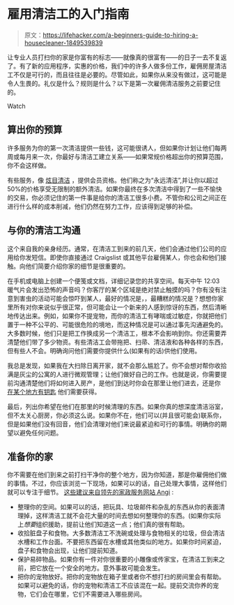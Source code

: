 # 雇用清洁工的入门指南

> 原文：<https://lifehacker.com/a-beginners-guide-to-hiring-a-housecleaner-1849539839>

让专业人员打扫你的家是你富有的标志——就像真的很富有——的日子一去不复返了。有了新的应用程序，实惠的价格，我们中的许多人做多份工作，雇佣房屋清洁工不仅是可行的，而且往往是必要的。尽管如此，如果你从来没有做过，这可能是令人生畏的。礼仪是什么？规则是什么？以下是第一次雇佣清洁服务之前要记住的。

Watch

## **算出你的预算**

许多服务为你的第一次清洁提供一些钱，这可能很诱人，但如果你计划让他们每两周或每月来一次，你最好与清洁工建立关系——如果常规价格超出你的预算范围，你不会这样做。

有些服务，像 [炫目清洁](https://www.dazzlingcleaning.com/deal?utm_source=goo&utm_campaign=15943601969&utm_source=goo&utm_medium=cpc&utm_content=575906359348&utm_term=e_dazzling%20cleaning&adgroupid=132804905936&gclid=Cj0KCQjwmouZBhDSARIsALYcouqEsHMhnUQnt-fwPVunxVdqpb6XjCl0k1bwIgWLTqvTWlunbTRdBVYaAvkUEALw_wcB#step1) ，提供会员资格。他们称之为“永远清洁”,并让你以超过 50%的价格享受无限制的额外清洁。如果你最终在多次清洁中得到了一些不愉快的交易，你必须记住的第一件事是给你的清洁工很多小费。不管你和公司之间正在进行什么样的成本削减，他们仍然在努力工作，应该得到足够的补偿。

## **与你的清洁工沟通**

这个来自我的亲身经历。通常，在清洁工到来的前几天，他们会通过他们公司的应用给你发短信。即使你直接通过 Craigslist 或其他平台雇佣某人，你也会和他们接触。向他们简要介绍你家的细节是很重要的。

在手机或电脑上创建一个便笺或文档，详细记录您的共享空间。每天中午 12:03 暖气片会发出恐怖的声音吗？你客厅的某个区域是绝对禁止触摸的吗？你有没有注意到害虫的活动可能会惊吓到某人，最好的情况是，，最糟糕的情况是？想想你家里所有对你来说似乎很正常，但可能会让一个新来的人感到惊讶的东西，然后清晰地传达出来。例如，如果你不提宠物，而你的清洁工有哮喘或过敏症，你就把他们置于一种不公平的、可能很危险的境地，而这种情况是可以通过事先沟通避免的。大多数时候，他们只是把工作换成另一个清洁工，根本不会影响到你。你还需要弄清楚他们带了多少物资。有些清洁工会带拖把、扫帚、清洁液和各种各样的东西，但有些人不会。明确询问他们需要你提供什么(如果有的话)供他们使用。

我总是发现，如果我在大扫除日离开家，就不会那么尴尬了。你不会想对帮你收拾满是灰尘的公寓的人进行微观管理；让他们做好自己的工作。也就是说，你需要提前沟通清楚他们将如何进入房产，是他们到达时你会在那里让他们进去，还是你 [在某个地方有钥匙](https://lifehacker.com/how-to-never-get-locked-out-of-your-apartment-again-1849146996) 他们需要获得。

最后，列出你希望在他们在那里的时候清理的东西。如果你真的想深度清洁浴室，但不太关心厨房，你必须这么说。如果你不在，他们可以(并且很可能会)联系你，但是如果他们没有回音，他们会清理对他们来说最紧迫和可行的事情。明确你的期望以避免任何问题。

## **准备你的家**

你不需要在他们到来之前打扫干净你的整个地方，因为你知道，那是你雇佣他们做的事情。不过，你应该浏览一下现场，如果可以的话，自己处理大事情，这样他们就可以专注于细节。 [这些建议来自领先的家政服务网站 Angi](https://www.angi.com/articles/7-things-do-house-cleaner-arrives.htm) :

*   整理你的空间。如果可以的话，把玩具、垃圾邮件和杂乱的东西从你的表面清理掉，这样清洁工就不会花大量的时间去想如何整理你的东西。(如果你实际上*想要*组织援助，提前让他们知道这一点；他们真的很有帮助。
*   收拾脏盘子和食物。大多数清洁工不洗碗或处理与食物相关的垃圾，但会清洁水槽和工作台面。不要把东西留在水槽或其他类似的地方。如果你时间紧迫，盘子和食物会出现，让他们提前知道。
*   保护易碎物品。如果你有一件对你很重要的小雕像或传家宝，在清洁工到来之前，把它放在一个安全的地方。意外事故可能会发生。
*   把你的宠物放好。把你的宠物放在箱子里或者你不想打扫的房间里会有帮助。如果可以避免的话，你的宠物和清洁工不应该混在一起。提前交流你养的宠物，它们会在哪里，它们不需要进入哪些房间。